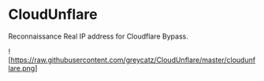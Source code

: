 # CloudUnflare
Reconnaissance Real IP address for Cloudflare Bypass.

![https://raw.githubusercontent.com/greycatz/CloudUnflare/master/cloudunflare.png]
